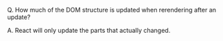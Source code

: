 Q. How much of the DOM structure is updated when rerendering after an update?

A. React will only update the parts that actually changed.